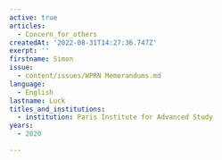 ```yaml
---
active: true
articles:
  - Concern_for_others
createdAt: '2022-08-31T14:27:36.747Z'
exerpt: ''
firstname: Simon
issue:
  - content/issues/WPRN Memorandums.md
language:
  - English
lastname: Luck
titles_and_institutions:
  - institution: Paris Institute for Advanced Study
years:
  - 2020

---
```

